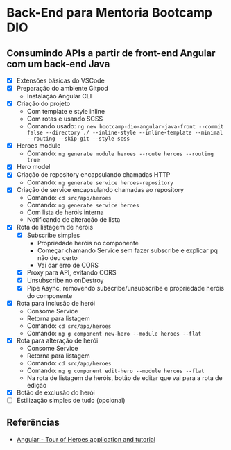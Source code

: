 # Back-End para Mentoria Bootcamp DIO

## Consumindo APIs a partir de front-end Angular com um back-end Java

- [x] Extensões básicas do VSCode
- [x] Preparação do ambiente Gitpod
  - Instalação Angular CLI
- [x] Criação do projeto
  - Com template e style inline
  - Com rotas e usando SCSS
  - Comando usado: `ng new bootcamp-dio-angular-java-front --commit false --directory ./ --inline-style --inline-template --minimal --routing --skip-git --style scss`
- [x] Heroes module
  - Comando: `ng generate module heroes --route heroes --routing true`
- [x] Hero model
- [x] Criação de repository encapsulando chamadas HTTP
  - Comando: `ng generate service heroes-repository`
- [x] Criação de service encapsulando chamadas ao repository
  - Comando: `cd src/app/heroes`
  - Comando: `ng generate service heroes`
  - Com lista de heróis interna
  - Notificando de alteração de lista
- [x] Rota de listagem de heróis
  - [x] Subscribe simples
    - Propriedade heróis no componente
    - Começar chamando Service sem fazer subscribe e explicar pq não deu certo
    - Vai dar erro de CORS
  - [x] Proxy para API, evitando CORS
  - [x] Unsubscribe no onDestroy
  - [x] Pipe Async, removendo subscribe/unsubscribe e propriedade heróis do componente
- [x] Rota para inclusão de herói
  - Consome Service
  - Retorna para listagem
  - Comando: `cd src/app/heroes`
  - Comando: `ng g component new-hero --module heroes --flat`
- [x] Rota para alteração de herói
  - Consome Service
  - Retorna para listagem
  - Comando: `cd src/app/heroes`
  - Comando: `ng g component edit-hero --module heroes --flat`
  - Na rota de listagem de heróis, botão de editar que vai para a rota de edição
- [x] Botão de exclusão do herói
- [ ] Estilização simples de tudo (opcional)

## Referências

- [Angular - Tour of Heroes application and tutorial](https://angular.io/tutorial)
